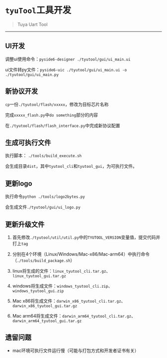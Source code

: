 # `tyuTool`工具开发

> Tuya Uart Tool

---


## UI开发

调整ui使用命令：`pyside6-designer ./tyutool/gui/ui_main.ui`

ui文件转py文件：`pyside6-uic ./tyutool/gui/ui_main.ui -o ./tyutool/gui/ui_main.py`


## 新协议开发

`cp`一份`./tyutool/flash/xxxxx`，修改为目标芯片名称

完成`xxxxx_flash.py`中`do something`部分的内容

在`./tyutool/flash/flash_interface.py`中完成新协议配置


## 生成可执行文件

执行脚本： `./tools/build_execute.sh`

会生成目录`dist`，其中`tyutool_cli`和`tyutool_gui`，为可执行文件。


## 更新logo

执行命令`python ./tools/logo2bytes.py`

会生成文件`./tyutool/gui/ui_logo.py`


## 更新升级文件

1. 首先修改`./tyutool/util/util.py`中的`TYUTOOL_VERSION`变量值，提交代码并打上`tag`

1. 分别在4个环境（Linux/Windows/Mac-x86/Mac-arm64）中执行命令（`./tools/build_package.sh`）

1. linux将生成的文件：`linux_tyutool_cli.tar.gz`、`linux_tyutool_gui.tar.gz`

1. windows将生成文件：`windows_tyutool_cli.zip`、`windows_tyutool_gui.zip`

1. Mac x86将生成文件：`darwin_x86_tyutool_cli.tar.gz`、`darwin_x86_tyutool_gui.tar.gz`

1. Mac arm64将生成文件：`darwin_arm64_tyutool_cli.tar.gz`、`darwin_arm64_tyutool_gui.tar.gz`


## 遗留问题

- mac环境可执行文件运行慢（可能与打包方式和开发者证书有关）
